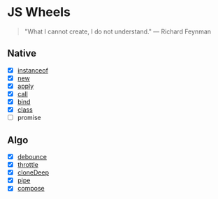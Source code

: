 # JS Wheels

> "What I cannot create, I do not understand." — Richard Feynman

## Native

-   [x] [instanceof](./src/instanceof.js)
-   [x] [new](./src/new.js)
-   [x] [apply](./src/apply-and-call.js)
-   [x] [call](./src/apply-and-call.js)
-   [x] [bind](./src/bind.js)
-   [x] [class](./src/class.js)
-   [ ] promise

## Algo

-   [x] [debounce](./src/debounce.js)
-   [x] [throttle](./src/throttle.js)
-   [x] [cloneDeep](./src/deepClone.js)
-   [x] [pipe](./src/pipe.js)
-   [x] [compose]('./src/compose.js)
